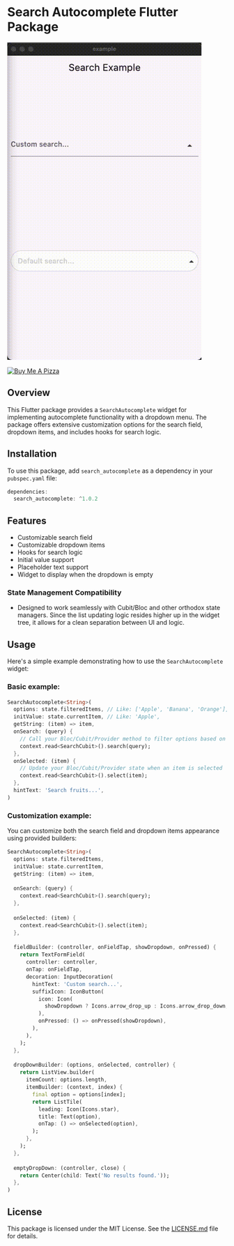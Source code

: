 # Search Autocomplete Flutter Package
![Video](assets/record.gif)

<a href="https://www.buymeacoffee.com/okji" target="_blank">
  <img src="https://cdn.buymeacoffee.com/buttons/v2/default-violet.png" alt="Buy Me A Pizza" style="max-width: 160px;"/>
</a>

## Overview

This Flutter package provides a `SearchAutocomplete` widget for implementing autocomplete functionality with a dropdown menu. The package offers extensive customization options for the search field, dropdown items, and includes hooks for search logic.

## Installation

To use this package, add `search_autocomplete` as a dependency in your `pubspec.yaml` file:

```dart
dependencies:
  search_autocomplete: ^1.0.2
```

## Features

- Customizable search field
- Customizable dropdown items
- Hooks for search logic
- Initial value support
- Placeholder text support
- Widget to display when the dropdown is empty

### State Management Compatibility
- Designed to work seamlessly with Cubit/Bloc and other orthodox state managers. Since the list updating logic resides higher up in the widget tree, it allows for a clean separation between UI and logic.


## Usage

Here's a simple example demonstrating how to use the `SearchAutocomplete` widget:

### Basic example:

```dart
SearchAutocomplete<String>(
  options: state.filteredItems, // Like: ['Apple', 'Banana', 'Orange'],
  initValue: state.currentItem, // Like: 'Apple',
  getString: (item) => item,
  onSearch: (query) {
    // Call your Bloc/Cubit/Provider method to filter options based on the query
    context.read<SearchCubit>().search(query);
  },
  onSelected: (item) {
    // Update your Bloc/Cubit/Provider state when an item is selected
    context.read<SearchCubit>().select(item);
  },
  hintText: 'Search fruits...',
)
```

### Customization example:

You can customize both the search field and dropdown items appearance using provided builders:

```dart
SearchAutocomplete<String>(
  options: state.filteredItems,
  initValue: state.currentItem,
  getString: (item) => item,

  onSearch: (query) {
    context.read<SearchCubit>().search(query);
  },

  onSelected: (item) {
    context.read<SearchCubit>().select(item);
  },

  fieldBuilder: (controller, onFieldTap, showDropdown, onPressed) {
    return TextFormField(
      controller: controller,
      onTap: onFieldTap,
      decoration: InputDecoration(
        hintText: 'Custom search...',
        suffixIcon: IconButton(
          icon: Icon(
            showDropdown ? Icons.arrow_drop_up : Icons.arrow_drop_down,
          ),
          onPressed: () => onPressed(showDropdown),
        ),
      ),
    );
  },

  dropDownBuilder: (options, onSelected, controller) {
    return ListView.builder(
      itemCount: options.length,
      itemBuilder: (context, index) {
        final option = options[index];
        return ListTile(
          leading: Icon(Icons.star),
          title: Text(option),
          onTap: () => onSelected(option),
        );
      },
    );
  },

  emptyDropDown: (controller, close) {
    return Center(child: Text('No results found.'));
  },
)
```

## License

This package is licensed under the MIT License. See the [LICENSE.md](LICENSE.md) file for details.
